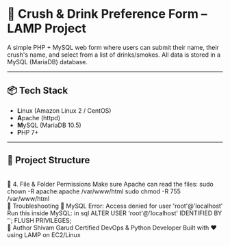 # 💖 Crush & Drink Preference Form – LAMP Project

A simple PHP + MySQL web form where users can submit their name, their crush's name, and select from a list of drinks/smokes. All data is stored in a MySQL (MariaDB) database.

---

## 📦 Tech Stack

- **L**inux (Amazon Linux 2 / CentOS)
- **A**pache (httpd)
- **M**ySQL (MariaDB 10.5)
- **P**HP 7+

---

## 📁 Project Structure
<br>
📜 4. File & Folder Permissions
Make sure Apache can read the files:
sudo chown -R apache:apache /var/www/html
sudo chmod -R 755 /var/www/html


<br>
🧪 Troubleshooting
🔸 MySQL Error: Access denied for user 'root'@'localhost'
Run this inside MySQL:
in sql 
ALTER USER 'root'@'localhost' IDENTIFIED BY '';
FLUSH PRIVILEGES;
<br>
🙌 Author
Shivam Garud
Certified DevOps & Python Developer
Built with ❤️ using LAMP on EC2/Linux

